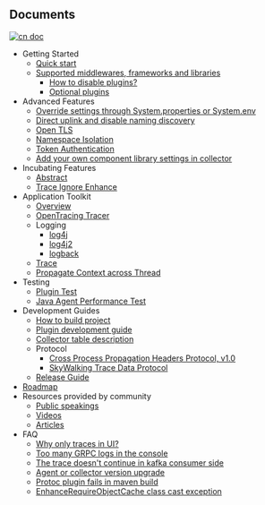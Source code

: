 ## Documents
[![cn doc](https://img.shields.io/badge/document-中文-blue.svg)](README_ZH.md)

  * Getting Started
    * [Quick start](en/Quick-start.md)
    * [Supported middlewares, frameworks and libraries](Supported-list.md)
      * [How to disable plugins?](en/How-to-disable-plugin.md)
      * [Optional plugins](en/Optional-plugins.md)
  * Advanced Features
    * [Override settings through System.properties or System.env](en/Setting-override.md)
    * [Direct uplink and disable naming discovery](en/Direct-uplink.md)
    * [Open TLS](en/TLS.md)
    * [Namespace Isolation](en/Namespace.md)
    * [Token Authentication](en/Token-auth.md)
    * [Add your own component library settings in collector](en/Component-libraries-extend.md)
  * Incubating Features
    * [Abstract](en/Incubating/Abstract.md)
    * [Trace Ignore Enhance](en/Incubating/trace-ignore-enhance.md)
  * Application Toolkit
    * [Overview](en/Applicaton-toolkit.md)
    * [OpenTracing Tracer](en/Opentracing.md)
    * Logging
      * [log4j](en/Application-toolkit-log4j-1.x.md)
      * [log4j2](en/Application-toolkit-log4j-2.x.md)
      * [logback](en/Application-toolkit-logback-1.x.md)
    * [Trace](en/Application-toolkit-trace.md)
    * [Propagate Context across Thread](en/Application-toolkit-trace-cross-thread.md)
  * Testing
    * [Plugin Test](https://github.com/SkywalkingTest/agent-integration-test-report)
    * [Java Agent Performance Test](https://skywalkingtest.github.io/Agent-Benchmarks/)
  * Development Guides
    * [How to build project](en/How-to-build.md)
    * [Plugin development guide](en/Plugin-Development-Guide.md)
    * [Collector table description](en/Collector-Table-Description.md)
    * Protocol
      * [Cross Process Propagation Headers Protocol, v1.0](en/Skywalking-Cross-Process-Propagation-Headers-Protocol-v1.md)
      * [SkyWalking Trace Data Protocol](en/Trace-Data-Protocol.md)
    * [Release Guide](en/How-to-release.md)
  * [Roadmap](ROADMAP.md)
  * Resources provided by community
    * [Public speakings](https://github.com/OpenSkywalking/Community#public-speakings)
    * [Videos](https://github.com/OpenSkywalking/Community#videos)
    * [Articles](https://github.com/OpenSkywalking/Community#articles)
  * FAQ
    * [Why only traces in UI?](en/FAQ/Why-have-traces-no-others.md)
    * [Too many GRPC logs in the console](en/FAQ/Too-many-gRPC-logs.md)
    * [The trace doesn't continue in kafka consumer side](en/FAQ/kafka-plugin.md)
    * [Agent or collector version upgrade](en/FAQ/Upgrade.md)
    * [Protoc plugin fails in maven build](en/FAQ/Protoc-Plugin-Fails-When-Build.md)
    * [EnhanceRequireObjectCache class cast exception](en/FAQ/EnhanceRequireObjectCache-Cast-Exception.md)

    
